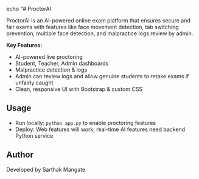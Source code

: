 echo "# ProctorAI

ProctorAI is an AI-powered online exam platform that ensures secure and fair exams with features like face movement detection, tab switching prevention, multiple face detection, and malpractice logs review by admin.

**Key Features:**
- AI-powered live proctoring
- Student, Teacher, Admin dashboards
- Malpractice detection & logs
- Admin can review logs and allow genuine students to retake exams if unfairly caught
- Clean, responsive UI with Bootstrap & custom CSS

## Usage
- Run locally: `python app.py` to enable proctoring features
- Deploy: Web features will work; real-time AI features need backend Python service

## Author
Developed by Sarthak Mangate

